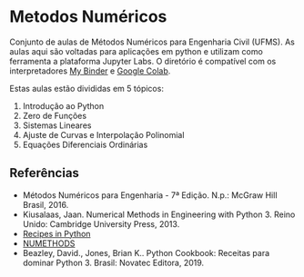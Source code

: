 # Metodos Numéricos

Conjunto de aulas de Métodos Numéricos para Engenharia Civil (UFMS). As aulas aqui são voltadas para aplicações em python e utilizam como ferramenta a plataforma Jupyter Labs. O diretório é compatível com os interpretadores [My Binder](https://mybinder.org/) e [Google Colab](https://colab.research.google.com/).

Estas aulas estão divididas em 5 tópicos:

1. Introdução ao Python
2. Zero de Funções
3. Sistemas Lineares
4. Ajuste de Curvas e Interpolação Polinomial
5. Equações Diferenciais Ordinárias

## Referências

- Métodos Numéricos para Engenharia - 7ª Edição. N.p.: McGraw Hill Brasil, 2016.
- Kiusalaas, Jaan. Numerical Methods in Engineering with Python 3. Reino Unido: Cambridge University Press, 2013.
- [Recipes in Python](http://obswww.unige.ch/~simond/Documentations/Python/recipes_in_python.html)
- [NUMETHODS](https://github.com/tiagoburiol/NUMETHODS)
- Beazley, David., Jones, Brian K.. Python Cookbook: Receitas para dominar Python 3. Brasil: Novatec Editora, 2019.
